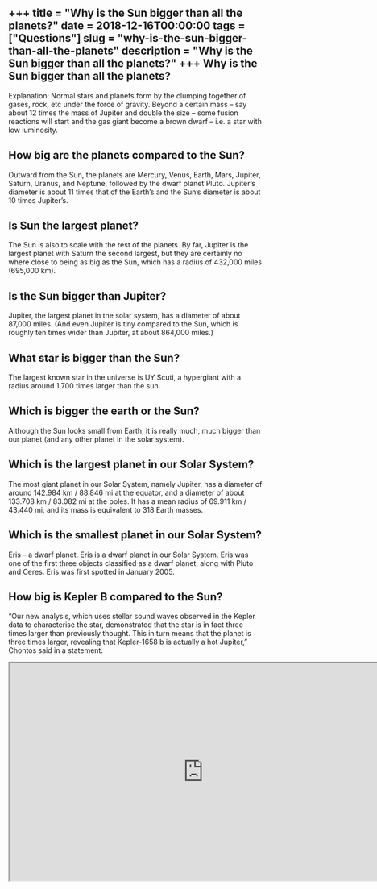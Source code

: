 +++
title = "Why is the Sun bigger than all the planets?"
date = 2018-12-16T00:00:00
tags = ["Questions"]
slug = "why-is-the-sun-bigger-than-all-the-planets"
description = "Why is the Sun bigger than all the planets?"
+++
Why is the Sun bigger than all the planets?
-------------------------------------------

Explanation: Normal stars and planets form by the clumping together of gases, rock, etc under the force of gravity. Beyond a certain mass – say about 12 times the mass of Jupiter and double the size – some fusion reactions will start and the gas giant become a brown dwarf – i.e. a star with low luminosity.

How big are the planets compared to the Sun?
--------------------------------------------

Outward from the Sun, the planets are Mercury, Venus, Earth, Mars, Jupiter, Saturn, Uranus, and Neptune, followed by the dwarf planet Pluto. Jupiter’s diameter is about 11 times that of the Earth’s and the Sun’s diameter is about 10 times Jupiter’s.

Is Sun the largest planet?
--------------------------

The Sun is also to scale with the rest of the planets. By far, Jupiter is the largest planet with Saturn the second largest, but they are certainly no where close to being as big as the Sun, which has a radius of 432,000 miles (695,000 km).

Is the Sun bigger than Jupiter?
-------------------------------

Jupiter, the largest planet in the solar system, has a diameter of about 87,000 miles. (And even Jupiter is tiny compared to the Sun, which is roughly ten times wider than Jupiter, at about 864,000 miles.)

What star is bigger than the Sun?
---------------------------------

The largest known star in the universe is UY Scuti, a hypergiant with a radius around 1,700 times larger than the sun.

Which is bigger the earth or the Sun?
-------------------------------------

Although the Sun looks small from Earth, it is really much, much bigger than our planet (and any other planet in the solar system).

Which is the largest planet in our Solar System?
------------------------------------------------

The most giant planet in our Solar System, namely Jupiter, has a diameter of around 142.984 km / 88.846 mi at the equator, and a diameter of about 133.708 km / 83.082 mi at the poles. It has a mean radius of 69.911 km / 43.440 mi, and its mass is equivalent to 318 Earth masses.

Which is the smallest planet in our Solar System?
-------------------------------------------------

Eris – a dwarf planet. Eris is a dwarf planet in our Solar System. Eris was one of the first three objects classified as a dwarf planet, along with Pluto and Ceres. Eris was first spotted in January 2005.

How big is Kepler B compared to the Sun?
----------------------------------------

“Our new analysis, which uses stellar sound waves observed in the Kepler data to characterise the star, demonstrated that the star is in fact three times larger than previously thought. This in turn means that the planet is three times larger, revealing that Kepler-1658 b is actually a hot Jupiter,” Chontos said in a statement.

<iframe allow="accelerometer; autoplay; clipboard-write; encrypted-media; gyroscope; picture-in-picture" allowfullscreen="" class="__youtube_prefs__  epyt-is-override  no-lazyload" data-no-lazy="1" data-origheight="433" data-origwidth="770" data-skipgform_ajax_framebjll="" height="433" id="_ytid_52351" loading="lazy" src="https://www.youtube.com/embed/gpjLIKqUn_k?enablejsapi=1&autoplay=0&cc_load_policy=0&cc_lang_pref=&iv_load_policy=1&loop=0&modestbranding=0&rel=1&fs=1&playsinline=0&autohide=2&theme=dark&color=red&controls=1&" title="YouTube player" width="770"></iframe>